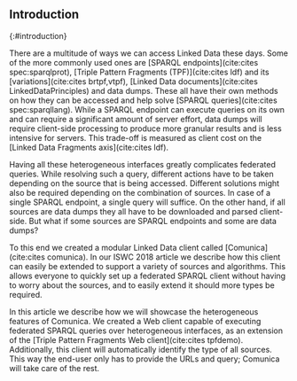 ## Introduction
{:#introduction}

There are a multitude of ways we can access Linked Data these days.
Some of the more commonly used ones are [SPARQL endpoints](cite:cites spec:sparqlprot),
[Triple Pattern Fragments (TPF)](cite:cites ldf) and its [variations](cite:cites brtpf,vtpf),
[Linked Data documents](cite:cites LinkedDataPrinciples) and data dumps.
These all have their own methods on how they can be accessed and help solve [SPARQL queries](cite:cites spec:sparqllang).
While a SPARQL endpoint can execute queries on its own and can require a significant amount of server effort,
data dumps will require client-side processing to produce more granular results and is less intensive for servers.
This trade-off is measured as client cost on the [Linked Data Fragments axis](cite:cites ldf).

Having all these heterogeneous interfaces greatly complicates federated queries.
While resolving such a query,
different actions have to be taken depending on the source that is being accessed.
Different solutions might also be required depending on the combination of sources.
In case of a single SPARQL endpoint, a single query will suffice.
On the other hand, if all sources are data dumps they all have to be downloaded and parsed client-side.
But what if some sources are SPARQL endpoints and some are data dumps?

To this end we created a modular Linked Data client called [Comunica](cite:cites comunica).
In our ISWC 2018 article we describe how this client can easily be extended
to support a variety of sources and algorithms.
This allows everyone to quickly set up a federated SPARQL client
without having to worry about the sources,
and to easily extend it should more types be required.

In this article we describe how we will showcase the heterogeneous features of Comunica.
We created a Web client capable of executing federated SPARQL queries over heterogeneous interfaces,
as an extension of the [Triple Pattern Fragments Web client](cite:cites tpfdemo).
Additionally, this client will automatically identify the type of all sources.
This way the end-user only has to provide the URLs and query;
Comunica will take care of the rest.